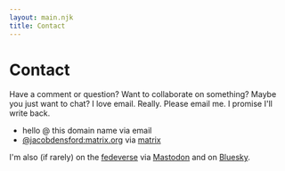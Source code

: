 ```yaml
---
layout: main.njk
title: Contact
---
```


# Contact

Have a comment or question? Want to collaborate on something? Maybe you just want to chat? I love email. Really. Please email me. I promise I'll write back.

- hello @ this domain name via email
- [@jacobdensford:matrix.org](https://matrix.to/#/@jacobdensford:matrix.org) via [matrix](https://matrix.org/)

I'm also (if rarely) on the [fedeverse](https://en.wikipedia.org/wiki/Fediverse) via [Mastodon](https://dice.camp/@cobb) and on [Bluesky](https://bsky.app/profile/cobb.land).
